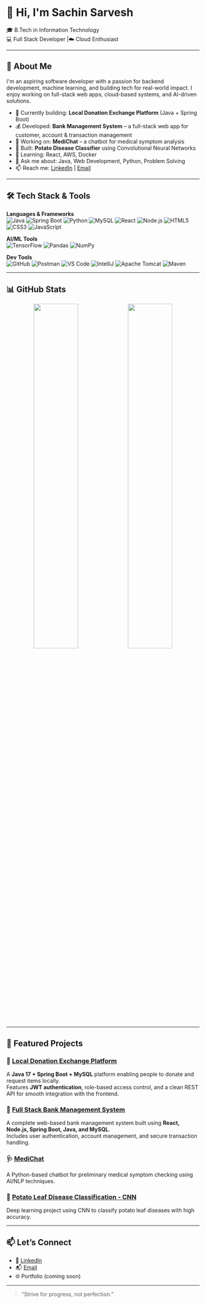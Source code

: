 # 👋 Hi, I'm Sachin Sarvesh

🎓 B.Tech in Information Technology  
💻 Full Stack Developer |☁️ Cloud Enthusiast

---

## 🚀 About Me

I'm an aspiring software developer with a passion for backend development, machine learning, and building tech for real-world impact. I enjoy working on full-stack web apps, cloud-based systems, and AI-driven solutions.

- 🔭 Currently building: **Local Donation Exchange Platform** (Java + Spring Boot)
- 💰 Developed: **Bank Management System** – a full-stack web app for customer, account & transaction management  
- 🤖 Working on: **MediChat** – a chatbot for medical symptom analysis  
- 🧪 Built: **Potato Disease Classifier** using Convolutional Neural Networks  
- 🌱 Learning: React, AWS, Docker  
- 💬 Ask me about: Java, Web Development, Python, Problem Solving  
- 📫 Reach me: [LinkedIn](https://www.linkedin.com/in/sachin-sarvesh/) | [Email](mailto:sachinsarvesh17@gmail.com)

---

## 🛠️ Tech Stack & Tools

**Languages & Frameworks**  
![Java](https://img.shields.io/badge/Java-ED8B00?style=flat&logo=java&logoColor=white)
![Spring Boot](https://img.shields.io/badge/Spring_Boot-6DB33F?style=flat&logo=spring-boot)
![Python](https://img.shields.io/badge/Python-3776AB?style=flat&logo=python&logoColor=white)
![MySQL](https://img.shields.io/badge/MySQL-4479A1?style=flat&logo=mysql)
![React](https://img.shields.io/badge/React-20232A?style=flat&logo=react)
![Node.js](https://img.shields.io/badge/Node.js-339933?style=flat&logo=nodedotjs)
![HTML5](https://img.shields.io/badge/HTML5-E34F26?style=flat&logo=html5&logoColor=white)
![CSS3](https://img.shields.io/badge/CSS3-1572B6?style=flat&logo=css3&logoColor=white)
![JavaScript](https://img.shields.io/badge/JavaScript-F7DF1E?style=flat&logo=javascript&logoColor=black)

**AI/ML Tools**  
![TensorFlow](https://img.shields.io/badge/TensorFlow-FF6F00?style=flat&logo=tensorflow)
![Pandas](https://img.shields.io/badge/Pandas-150458?style=flat&logo=pandas)
![NumPy](https://img.shields.io/badge/NumPy-013243?style=flat&logo=numpy)

**Dev Tools**  
![GitHub](https://img.shields.io/badge/GitHub-181717?style=flat&logo=github)
![Postman](https://img.shields.io/badge/Postman-FF6C37?style=flat&logo=postman)
![VS Code](https://img.shields.io/badge/VS_Code-007ACC?style=flat&logo=visual-studio-code)
![IntelliJ](https://img.shields.io/badge/IntelliJ_IDEA-000?style=flat&logo=intellij-idea)
![Apache Tomcat](https://img.shields.io/badge/Tomcat-F8DC75?style=flat&logo=apachetomcat)
![Maven](https://img.shields.io/badge/Maven-C71A36?style=flat&logo=apachemaven)

---

## 📊 GitHub Stats

<p align="center">
  <img src="https://github-readme-stats.vercel.app/api?username=SachinSarvesh17&show_icons=true&theme=radical" width="48%" />
  <img src="https://github-readme-stats.vercel.app/api/top-langs/?username=SachinSarvesh17&layout=compact&theme=radical" width="48%" />
</p>

---

## 📌 Featured Projects

### 🤝 [Local Donation Exchange Platform](https://github.com/SachinSarvesh17/donation-platform)  
A **Java 17 + Spring Boot + MySQL** platform enabling people to donate and request items locally.  
Features **JWT authentication**, role-based access control, and a clean REST API for smooth integration with the frontend.  

### 🏦 [Full Stack Bank Management System](https://github.com/SachinSarvesh17/Bank-Management)  
A complete web-based bank management system built using **React, Node.js, Spring Boot, Java, and MySQL**.  
Includes user authentication, account management, and secure transaction handling.

### 🩺 [MediChat](https://github.com/SachinSarvesh17/MediChat)  
A Python-based chatbot for preliminary medical symptom checking using AI/NLP techniques.

### 🥔 [Potato Leaf Disease Classification - CNN](https://github.com/SachinSarvesh17/Potato-Leaf-Disease-Classification-CNN)  
Deep learning project using CNN to classify potato leaf diseases with high accuracy.

---

## 📫 Let’s Connect

- 🔗 [LinkedIn](https://www.linkedin.com/in/sachin-sarvesh/)
- 📬 [Email](mailto:sachinsarvesh17@gmail.com)
- 🌐 Portfolio (coming soon)

---

> “Strive for progress, not perfection.”
